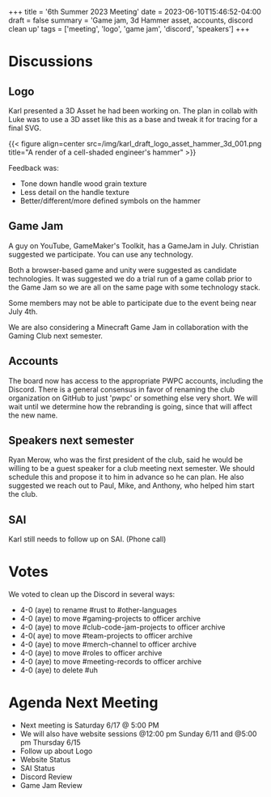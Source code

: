 +++
title = '6th Summer 2023 Meeting'
date = 2023-06-10T15:46:52-04:00
draft = false
summary = 'Game jam, 3d Hammer asset, accounts, discord clean up'
tags = ['meeting', 'logo', 'game jam', 'discord', 'speakers']
+++

# Discussions

## Logo

Karl presented a 3D Asset he had been working on. The plan in collab with Luke was to use a 3D asset like this as a base and tweak it for tracing for a final SVG.

{{< figure align=center src=/img/karl_draft_logo_asset_hammer_3d_001.png title="A render of a cell-shaded engineer's hammer" >}}

Feedback was:
- Tone down handle wood grain texture
- Less detail on the handle texture
- Better/different/more defined symbols on the hammer

## Game Jam

A guy on YouTube, GameMaker's Toolkit, has a GameJam in July.
Christian suggested we participate. You can use any technology.

Both a browser-based game and unity were suggested as candidate technologies. It was suggested we do a trial run of a game collab prior to the Game Jam so we are all on the same page with some technology stack.

Some members may not be able to participate due to the event being near July 4th.

We are also considering a Minecraft Game Jam in collaboration with the Gaming Club next semester.

## Accounts

The board now has access to the appropriate PWPC accounts, including the Discord. There is a general consensus in favor of renaming the club organization on GitHub to just 'pwpc' or something else very short.
We will wait until we determine how the rebranding is going, since that will affect the new name.

## Speakers next semester

Ryan Merow, who was the first president of the club, said he would be willing to be a guest speaker for a club meeting next semester. We should schedule this and propose it to him in advance so he can plan. He also suggested we reach out to Paul, Mike, and Anthony, who helped him start the club.

## SAI

Karl still needs to follow up on SAI. (Phone call)

# Votes

We voted to clean up the Discord in several ways:

- 4-0 (aye) to rename #rust to #other-languages
- 4-0 (aye) to move #gaming-projects to officer archive
- 4-0 (aye) to move #club-code-jam-projects to officer archive
- 4-0( aye) to move #team-projects to officer archive
- 4-0 (aye) to move #merch-channel to officer archive
- 4-0 (aye) to move #roles to officer archive
- 4-0 (aye) to move #meeting-records to officer archive
- 4-0 (aye) to delete #uh

# Agenda Next Meeting

- Next meeting is Saturday 6/17 @ 5:00 PM
- We will also have website sessions @12:00 pm Sunday 6/11 and @5:00 pm Thursday 6/15
- Follow up about Logo
- Website Status
- SAI Status
- Discord Review
- Game Jam Review
